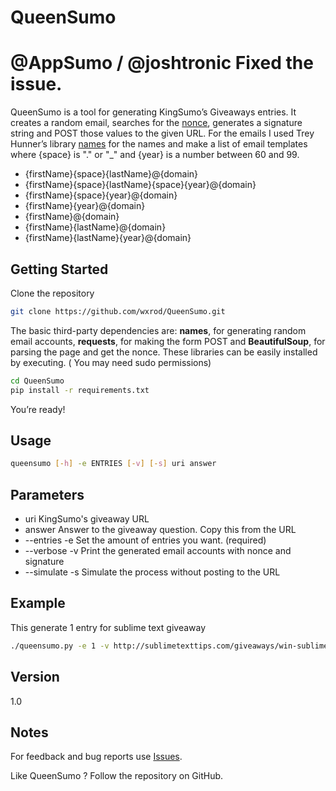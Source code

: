 # QueenSumo

# @AppSumo / @joshtronic Fixed the issue.

QueenSumo is a tool for generating KingSumo’s Giveaways entries.
It creates a random email, searches for the [nonce](https://codex.wordpress.org/WordPress_Nonces), generates a signature string and POST those values to the given URL.
For the emails I used Trey Hunner’s library [names](https://github.com/treyhunner/names) for the names and make a list of email templates where {space} is "." or "_" and {year} is a number between 60 and 99.
* {firstName}{space}{lastName}@{domain}
* {firstName}{space}{lastName}{space}{year}@{domain}
* {firstName}{space}{year}@{domain}
* {firstName}{year}@{domain}
* {firstName}@{domain}
* {firstName}{lastName}@{domain}
* {firstName}{lastName}{year}@{domain}

## Getting Started
Clone the repository

```sh
git clone https://github.com/wxrod/QueenSumo.git
```

The basic third-party dependencies are: __names__, for generating random email accounts, __requests__, for making the form POST and __BeautifulSoup__, for parsing the page and get the nonce. These libraries can be easily installed by executing. ( You may need sudo permissions)

```sh
cd QueenSumo
pip install -r requirements.txt
```

You’re ready!

## Usage

```sh
queensumo [-h] -e ENTRIES [-v] [-s] uri answer
```

## Parameters
* uri KingSumo's giveaway URL
* answer Answer to the giveaway question. Copy this from the URL
* --entries -e Set the amount of entries you want. (required)
* --verbose -v Print the generated email accounts with nonce and signature
* --simulate -s Simulate the process without posting to the URL

## Example

This generate 1 entry for sublime text giveaway

```sh
./queensumo.py -e 1 -v http://sublimetexttips.com/giveaways/win-sublime-text/?lucky=###### 'Sublime Text!!!'
```

## Version
1.0

## Notes
For feedback and bug reports use [Issues](https://github.com/wxrod/QueenSumo/issues).

Like QueenSumo ? Follow the repository on GitHub.

